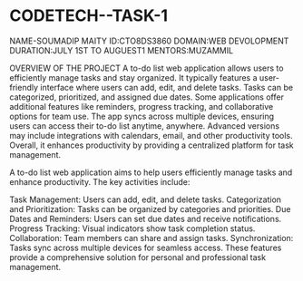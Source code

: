 # CODETECH--TASK-1
NAME-SOUMADIP MAITY
ID:CTO8DS3860
DOMAIN:WEB DEVOLOPMENT
DURATION:JULY 1ST TO AUGUEST1
MENTORS:MUZAMMIL


OVERVIEW OF THE PROJECT
A to-do list web application allows users to efficiently manage tasks and stay organized. It typically features a user-friendly interface where users can add, edit, and delete tasks. Tasks can be categorized, prioritized, and assigned due dates. Some applications offer additional features like reminders, progress tracking, and collaborative options for team use. The app syncs across multiple devices, ensuring users can access their to-do list anytime, anywhere. Advanced versions may include integrations with calendars, email, and other productivity tools. Overall, it enhances productivity by providing a centralized platform for task management.


A to-do list web application aims to help users efficiently manage tasks and enhance productivity. The key activities include:

Task Management: Users can add, edit, and delete tasks.
Categorization and Prioritization: Tasks can be organized by categories and priorities.
Due Dates and Reminders: Users can set due dates and receive notifications.
Progress Tracking: Visual indicators show task completion status.
Collaboration: Team members can share and assign tasks.
Synchronization: Tasks sync across multiple devices for seamless access.
These features provide a comprehensive solution for personal and professional task management.
